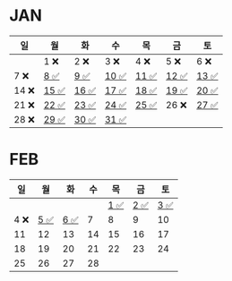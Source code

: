 # JAN
| 일   | 월                                                                        | 화                                                                        | 수                                                                          | 목                                                                          | 금                                                                        | 토                                                                        |
|-----|--------------------------------------------------------------------------|--------------------------------------------------------------------------|----------------------------------------------------------------------------|----------------------------------------------------------------------------|--------------------------------------------------------------------------|--------------------------------------------------------------------------|
|     | 1 ❌                                                                      | 2 ❌                                                                      | 3 ❌                                                                        | 4 ❌                                                                        | 5 ❌                                                                      | 6  ❌                                                                     |
| 7 ❌ | [8 ✅](https://github.com/farmJun/workout-farmJun/blob/main/january/8일)   | [9 ✅](https://github.com/farmJun/workout-farmJun/blob/main/january/9일)   | [ 10 ✅ ](https://github.com/farmJun/workout-farmJun/blob/main/january/10일) | [11 ✅]((https://github.com/farmJun/workout-farmJun/blob/main/january/11일)) | [12 ✅](https://github.com/farmJun/workout-farmJun/blob/main/january/12일) | [13 ✅](https://github.com/farmJun/workout-farmJun/blob/main/january/13일) |
| 14   ❌  | [15 ✅](https://github.com/farmJun/workout-farmJun/blob/main/january/15일) | [16 ✅](https://github.com/farmJun/workout-farmJun/blob/main/january/16일) | [17 ✅](https://github.com/farmJun/workout-farmJun/blob/main/january/17일)   | [18 ✅](https://github.com/farmJun/workout-farmJun/blob/main/january/18일)   | [19 ✅](https://github.com/farmJun/workout-farmJun/blob/main/january/19일) | [20 ✅](https://github.com/farmJun/workout-farmJun/blob/main/january/20일) |
| 21 ❌ | [22 ✅](https://github.com/farmJun/workout-farmJun/blob/main/january/22일) | [23 ✅](https://github.com/farmJun/workout-farmJun/blob/main/january/23일) | [24 ✅](https://github.com/farmJun/workout-farmJun/blob/main/january/24일)   | [25 ✅](https://github.com/farmJun/workout-farmJun/blob/main/january/25일)   | 26  ❌                                                                     | [27 ✅](https://github.com/farmJun/workout-farmJun/blob/main/january/27일) |
| 28  ❌| [29 ✅](https://github.com/farmJun/workout-farmJun/blob/main/january/29일) | [30 ✅](https://github.com/farmJun/workout-farmJun/blob/main/january/30일) | [31 ✅](https://github.com/farmJun/workout-farmJun/blob/main/january/31일)   |                                                                            |                                                                          |                                                                          |

# FEB

| 일   | 월                                                                       | 화                                                                          | 수   | 목                                                                       | 금                                                                       | 토                                                                       |
|-----|-------------------------------------------------------------------------|----------------------------------------------------------------------------|-----|-------------------------------------------------------------------------|-------------------------------------------------------------------------|-------------------------------------------------------------------------|
|     |                                                                         |                                                                            |     | [1 ✅](https://github.com/farmJun/workout-farmJun/blob/main/febraury/1일) | [2 ✅](https://github.com/farmJun/workout-farmJun/blob/main/febraury/2일) | [3 ✅](https://github.com/farmJun/workout-farmJun/blob/main/febraury/3일) |
| 4 ❌ | [5 ✅](https://github.com/farmJun/workout-farmJun/blob/main/febraury/5일) | [6 ✅](https://github.com/farmJun/workout-farmJun/blob/main/febraury/6일.md) | 7   | 8                                                                       | 9                                                                       | 10                                                                      |
| 11  | 12                                                                      | 13                                                                         | 14  | 15                                                                      | 16                                                                      | 17                                                                      |
| 18  | 19                                                                      | 20                                                                         | 21  | 22                                                                      | 23                                                                      | 24                                                                      |
| 25  | 26                                                                      | 27                                                                         | 28  |                                                                         |                                                                         |                                                                         |

